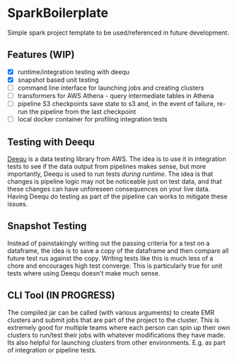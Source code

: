 SparkBoilerplate
================

Simple spark project template to be used/referenced in future development.

Features (WIP)
--------
- [x] runtime/integration testing with deequ
- [x] snapshot based unit testing
- [ ] command line interface for launching jobs and creating clusters
- [ ] transformers for AWS Athena - query intermediate tables in Athena
- [ ] pipeline S3 checkpoints save state to s3 and, in the event of failure, re-run the pipeline from the last checkpoint
- [ ] local docker container for profiling integration tests

Testing with Deequ
------------------
[Deequ](https://github.com/awslabs/deequ) is a data testing library from AWS. The idea is to use it in integration
tests to see if the data output from pipelines makes sense, but more importantly, Deequ is used to run tests _during runtime_.
The idea is that changes is pipeline logic may not be noticeable just on test data, and that these changes can have
unforeseen consequences on your live data. Having Deequ do testing as part of the pipeline can works to mitigate
these issues.

Snapshot Testing
----------------
Instead of painstakingly writing out the passing criteria for a test on a dataframe, the idea is to save
a copy of the dataframe and then compare all future test rus against the copy. Writing tests like this
is much less of a chore and encourages high test converge. This is particularly true for unit tests where 
using Deequ doesn't make much sense. 

CLI Tool (IN PROGRESS)
--------
The compiled jar can be called (with various arguments) to create EMR clusters and submit jobs that are part of the
project to the cluster. This is extremely good for multiple teams where each person can spin up their own clusters to
run/test their jobs with whatever modifications they have made. Its also helpful for launching clusters from other 
environments. E.g. as part of integration or pipeline tests.
